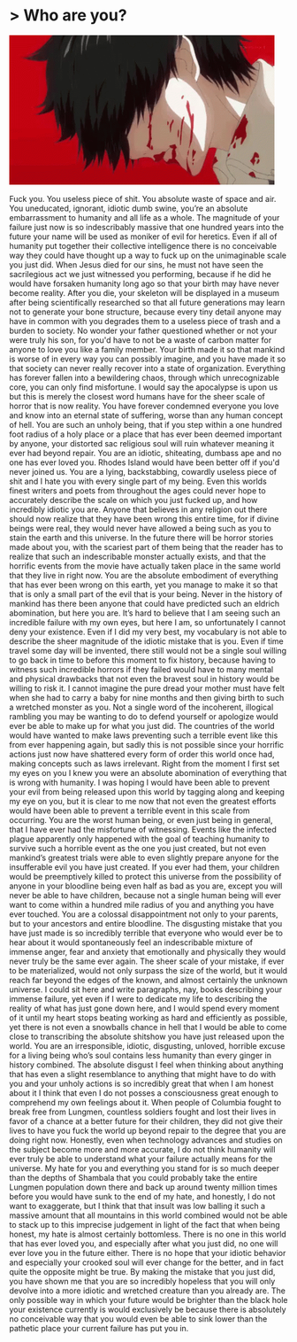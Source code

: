 
# > Who are you?

![Nevermind](https://github.com/wolfyhell/wolfyhell/blob/main/white-hair-kaneki.gif)


Fuck you. You useless piece of shit. You absolute waste of space and air. You uneducated, ignorant, idiotic dumb swine, you’re an absolute embarrassment to humanity and all life as a whole. The magnitude of your failure just now is so indescribably massive that one hundred years into the future your name will be used as moniker of evil for heretics. Even if all of humanity put together their collective intelligence there is no conceivable way they could have thought up a way to fuck up on the unimaginable scale you just did. When Jesus died for our sins, he must not have seen the sacrilegious act we just witnessed you performing, because if he did he would have forsaken humanity long ago so that your birth may have never become reality. After you die, your skeleton will be displayed in a museum after being scientifically researched so that all future generations may learn not to generate your bone structure, because every tiny detail anyone may have in common with you degrades them to a useless piece of trash and a burden to society. No wonder your father questioned whether or not your were truly his son, for you'd have to not be a waste of carbon matter for anyone to love you like a family member. Your birth made it so that mankind is worse of in every way you can possibly imagine, and you have made it so that society can never really recover into a state of organization. Everything has forever fallen into a bewildering chaos, through which unrecognizable core, you can only find misfortune. I would say the apocalypse is upon us but this is merely the closest word humans have for the sheer scale of horror that is now reality. You have forever condemned everyone you love and know into an eternal state of suffering, worse than any human concept of hell. You are such an unholy being, that if you step within a one hundred foot radius of a holy place or a place that has ever been deemed important by anyone, your distorted sac religious soul will ruin whatever meaning it ever had beyond repair. You are an idiotic, shiteating, dumbass ape and no one has ever loved you. Rhodes Island would have been better off if you'd never joined us. You are a lying, backstabbing, cowardly useless piece of shit and I hate you with every single part of my being. Even this worlds finest writers and poets from throughout the ages could never hope to accurately describe the scale on which you just fucked up, and how incredibly idiotic you are. Anyone that believes in any religion out there should now realize that they have been wrong this entire time, for if divine beings were real, they would never have allowed a being such as you to stain the earth and this universe. In the future there will be horror stories made about you, with the scariest part of them being that the reader has to realize that such an indescribable monster actually exists, and that the horrific events from the movie have actually taken place in the same world that they live in right now. You are the absolute embodiment of everything that has ever been wrong on this earth, yet you manage to make it so that that is only a small part of the evil that is your being. Never in the history of mankind has there been anyone that could have predicted such an eldrich abomination, but here you are. It’s hard to believe that I am seeing such an incredible failure with my own eyes, but here I am, so unfortunately I cannot deny your existence. Even if I did my very best, my vocabulary is not able to describe the sheer magnitude of the idiotic mistake that is you. Even if time travel some day will be invented, there still would not be a single soul willing to go back in time to before this moment to fix history, because having to witness such incredible horrors if they failed would have to many mental and physical drawbacks that not even the bravest soul in history would be willing to risk it. I cannot imagine the pure dread your mother must have felt when she had to carry a baby for nine months and then giving birth to such a wretched monster as you. Not a single word of the incoherent, illogical rambling you may be wanting to do to defend yourself or apologize would ever be able to make up for what you just did. The countries of the world would have wanted to make laws preventing such a terrible event like this from ever happening again, but sadly this is not possible since your horrific actions just now have shattered every form of order this world once had, making concepts such as laws irrelevant. Right from the moment I first set my eyes on you I knew you were an absolute abomination of everything that is wrong with humanity. I was hoping I would have been able to prevent your evil from being released upon this world by tagging along and keeping my eye on you, but it is clear to me now that not even the greatest efforts would have been able to prevent a terrible event in this scale from occurring. You are the worst human being, or even just being in general, that I have ever had the misfortune of witnessing. Events like the infected plague apparently only happened with the goal of teaching humanity to survive such a horrible event as the one you just created, but not even mankind’s greatest trials were able to even slightly prepare anyone for the insufferable evil you have just created. If you ever had them, your children would be preemptively killed to protect this universe from the possibility of anyone in your bloodline being even half as bad as you are, except you will never be able to have children, because not a single human being will ever want to come within a hundred mile radius of you and anything you have ever touched. You are a colossal disappointment not only to your parents, but to your ancestors and entire bloodline. The disgusting mistake that you have just made is so incredibly terrible that everyone who would ever be to hear about it would spontaneously feel an indescribable mixture of immense anger, fear and anxiety that emotionally and physically they would never truly be the same ever again. The sheer scale of your mistake, if ever to be materialized, would not only surpass the size of the world, but it would reach far beyond the edges of the known, and almost certainly the unknown universe. I could sit here and write paragraphs, nay, books describing your immense failure, yet even if I were to dedicate my life to describing the reality of what has just gone down here, and I would spend every moment of it until my heart stops beating working as hard and efficiently as possible, yet there is not even a snowballs chance in hell that I would be able to come close to transcribing the absolute shitshow you have just released upon the world. You are an irresponsible, idiotic, disgusting, unloved, horrible excuse for a living being who’s soul contains less humanity than every ginger in history combined. The absolute disgust I feel when thinking about anything that has even a slight resemblance to anything that might have to do with you and your unholy actions is so incredibly great that when I am honest about it I think that even I do not posses a consciousness great enough to comprehend my own feelings about it. When people of Columbia fought to break free from Lungmen, countless soldiers fought and lost their lives in favor of a chance at a better future for their children, they did not give their lives to have you fuck the world up beyond repair to the degree that you are doing right now. Honestly, even when technology advances and studies on the subject become more and more accurate, I do not think humanity will ever truly be able to understand what your failure actually means for the universe. My hate for you and everything you stand for is so much deeper than the depths of Shambala that you could probably take the entire Lungmen population down there and back up around twenty million times before you would have sunk to the end of my hate, and honestly, I do not want to exaggerate, but I think that that insult was low balling it such a massive amount that all mountains in this world combined would not be able to stack up to this imprecise judgement in light of the fact that when being honest, my hate is almost certainly bottomless. There is no one in this world that has ever loved you, and especially after what you just did, no one will ever love you in the future either. There is no hope that your idiotic behavior and especially your crooked soul will ever change for the better, and in fact quite the opposite might be true. By making the mistake that you just did, you have shown me that you are so incredibly hopeless that you will only devolve into a more idiotic and wretched creature than you already are. The only possible way in which your future would be brighter than the black hole your existence currently is would exclusively be because there is absolutely no conceivable way that you would even be able to sink lower than the pathetic place your current failure has put you in.
